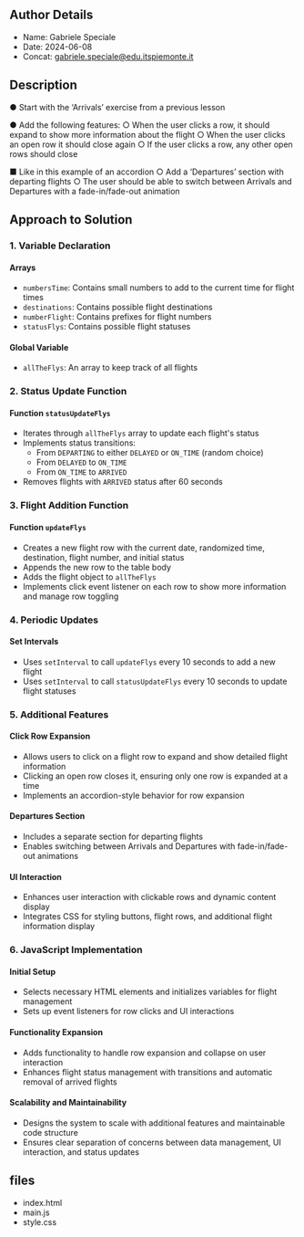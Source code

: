 ## Author Details

* Name: Gabriele Speciale
* Date: 2024-06-08
* Concat: gabriele.speciale@edu.itspiemonte.it



## Description
● Start with the ‘Arrivals’ exercise from a previous lesson
  
● Add the following features:
  ○ When the user clicks a row, it should expand to show more information about the flight
  ○ When the user clicks an open row it should close again
  ○ If the user clicks a row, any other open rows should close
 
 ■ Like in this example of an accordion
  ○ Add a ‘Departures’ section with departing flights
  ○ The user should be able to switch between Arrivals and Departures with a fade-in/fade-out 
  animation






## Approach to Solution

### 1. Variable Declaration

#### Arrays
- `numbersTime`: Contains small numbers to add to the current time for flight times
- `destinations`: Contains possible flight destinations
- `numberFlight`: Contains prefixes for flight numbers
- `statusFlys`: Contains possible flight statuses

#### Global Variable
- `allTheFlys`: An array to keep track of all flights

### 2. Status Update Function

#### Function `statusUpdateFlys`
- Iterates through `allTheFlys` array to update each flight's status
- Implements status transitions:
  - From `DEPARTING` to either `DELAYED` or `ON_TIME` (random choice)
  - From `DELAYED` to `ON_TIME`
  - From `ON_TIME` to `ARRIVED`
- Removes flights with `ARRIVED` status after 60 seconds

### 3. Flight Addition Function

#### Function `updateFlys`
- Creates a new flight row with the current date, randomized time, destination, flight number, and initial status
- Appends the new row to the table body
- Adds the flight object to `allTheFlys`
- Implements click event listener on each row to show more information and manage row toggling

### 4. Periodic Updates

#### Set Intervals
- Uses `setInterval` to call `updateFlys` every 10 seconds to add a new flight
- Uses `setInterval` to call `statusUpdateFlys` every 10 seconds to update flight statuses

### 5. Additional Features

#### Click Row Expansion
- Allows users to click on a flight row to expand and show detailed flight information
- Clicking an open row closes it, ensuring only one row is expanded at a time
- Implements an accordion-style behavior for row expansion

#### Departures Section
- Includes a separate section for departing flights
- Enables switching between Arrivals and Departures with fade-in/fade-out animations

#### UI Interaction
- Enhances user interaction with clickable rows and dynamic content display
- Integrates CSS for styling buttons, flight rows, and additional flight information display

### 6. JavaScript Implementation

#### Initial Setup
- Selects necessary HTML elements and initializes variables for flight management
- Sets up event listeners for row clicks and UI interactions

#### Functionality Expansion
- Adds functionality to handle row expansion and collapse on user interaction
- Enhances flight status management with transitions and automatic removal of arrived flights

#### Scalability and Maintainability
- Designs the system to scale with additional features and maintainable code structure
- Ensures clear separation of concerns between data management, UI interaction, and status updates







## files

* index.html
* main.js
* style.css